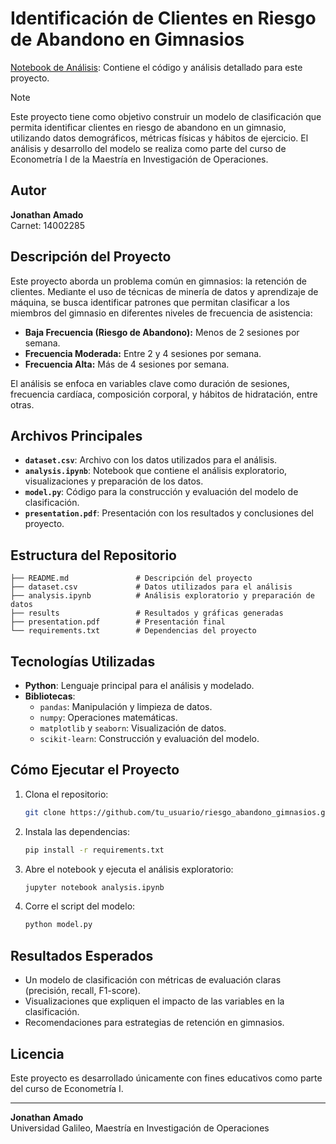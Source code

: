 # Identificación de Clientes en Riesgo de Abandono en Gimnasios

[Notebook de Análisis](./analysis.ipynb): Contiene el código y análisis detallado para este proyecto.

> [!NOTE]
> Este proyecto tiene como objetivo construir un modelo de clasificación que permita identificar clientes en riesgo de abandono en un gimnasio, utilizando datos demográficos, métricas físicas y hábitos de ejercicio. El análisis y desarrollo del modelo se realiza como parte del curso de Econometría I de la Maestría en Investigación de Operaciones.

## Autor
**Jonathan Amado**  
Carnet: 14002285

## Descripción del Proyecto
Este proyecto aborda un problema común en gimnasios: la retención de clientes. Mediante el uso de técnicas de minería de datos y aprendizaje de máquina, se busca identificar patrones que permitan clasificar a los miembros del gimnasio en diferentes niveles de frecuencia de asistencia:

- **Baja Frecuencia (Riesgo de Abandono):** Menos de 2 sesiones por semana.
- **Frecuencia Moderada:** Entre 2 y 4 sesiones por semana.
- **Frecuencia Alta:** Más de 4 sesiones por semana.

El análisis se enfoca en variables clave como duración de sesiones, frecuencia cardíaca, composición corporal, y hábitos de hidratación, entre otras.

## Archivos Principales
- **`dataset.csv`**: Archivo con los datos utilizados para el análisis.
- **`analysis.ipynb`**: Notebook que contiene el análisis exploratorio, visualizaciones y preparación de los datos.
- **`model.py`**: Código para la construcción y evaluación del modelo de clasificación.
- **`presentation.pdf`**: Presentación con los resultados y conclusiones del proyecto.

## Estructura del Repositorio
```
├── README.md               # Descripción del proyecto
├── dataset.csv             # Datos utilizados para el análisis
├── analysis.ipynb          # Análisis exploratorio y preparación de datos
├── results                 # Resultados y gráficas generadas
├── presentation.pdf        # Presentación final
└── requirements.txt        # Dependencias del proyecto
```

## Tecnologías Utilizadas
- **Python**: Lenguaje principal para el análisis y modelado.
- **Bibliotecas**:
  - `pandas`: Manipulación y limpieza de datos.
  - `numpy`: Operaciones matemáticas.
  - `matplotlib` y `seaborn`: Visualización de datos.
  - `scikit-learn`: Construcción y evaluación del modelo.

## Cómo Ejecutar el Proyecto
1. Clona el repositorio:
   ```bash
   git clone https://github.com/tu_usuario/riesgo_abandono_gimnasios.git
   ```
2. Instala las dependencias:
   ```bash
   pip install -r requirements.txt
   ```
3. Abre el notebook y ejecuta el análisis exploratorio:
   ```bash
   jupyter notebook analysis.ipynb
   ```
4. Corre el script del modelo:
   ```bash
   python model.py
   ```

## Resultados Esperados
- Un modelo de clasificación con métricas de evaluación claras (precisión, recall, F1-score).
- Visualizaciones que expliquen el impacto de las variables en la clasificación.
- Recomendaciones para estrategias de retención en gimnasios.

## Licencia
Este proyecto es desarrollado únicamente con fines educativos como parte del curso de Econometría I.

---
**Jonathan Amado**  
Universidad Galileo, Maestría en Investigación de Operaciones

